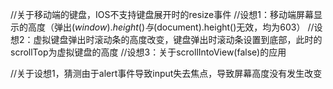 //关于移动端的键盘，IOS不支持键盘展开时的resize事件
//设想1：移动端屏幕显示的高度（弹出$(window).height()与$(document).height()无效，均为603）
//设想2：虚拟键盘弹出时滚动条的高度改变，键盘弹出时滚动条设置到底部，此时的scrollTop为虚拟键盘的高度
//设想3：关于scrollIntoView(false)的应用

//关于设想1，猜测由于alert事件导致input失去焦点，导致屏幕高度没有发生改变

